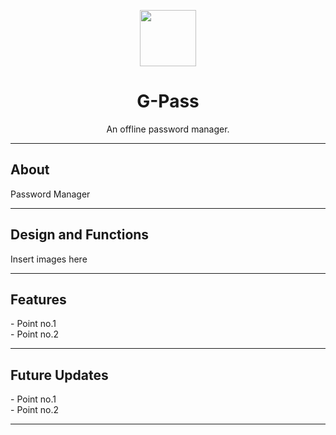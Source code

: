 <p align="center"><img  src = "https://media.discordapp.net/attachments/872120920301535333/872836087079387187/G-Pass_Logo.png?width=221&height=300" width="90" >
<h1 align="center">G-Pass</h1>
<p align="center">An offline password manager.</p>
<hr>
<h2>About</h2>
<p>Password Manager</p>
<hr>
<h2>Design and Functions</h2>
<p>Insert images here</p>
<hr>
<h2>Features</h2>
- Point no.1
<br>
- Point no.2
<br>
<hr>
<h2>Future Updates</h2>
- Point no.1
<br>
- Point no.2
<br>
<hr>










